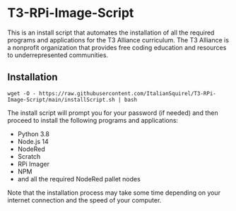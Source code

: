 # T3-RPi-Image-Script

This is an install script that automates the installation of all the required programs and applications for the T3 Alliance curriculum. The T3 Alliance is a nonprofit organization that provides free coding education and resources to underrepresented communities.



## Installation ##

```wget -O - https://raw.githubusercontent.com/ItalianSquirel/T3-RPi-Image-Script/main/installScript.sh | bash```

The install script will prompt you for your password (if needed) and then proceed to install the following programs and applications:

* Python 3.8
* Node.js 14
* NodeRed
* Scratch
* RPi Imager
* NPM
* and all the required NodeRed pallet nodes

Note that the installation process may take some time depending on your internet connection and the speed of your computer.
